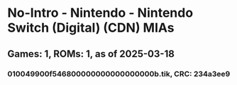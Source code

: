 # No-Intro - Nintendo - Nintendo Switch (Digital) (CDN) MIAs
## Games: 1, ROMs: 1, as of 2025-03-18

### 010049900f546800000000000000000b.tik, CRC: 234a3ee9
